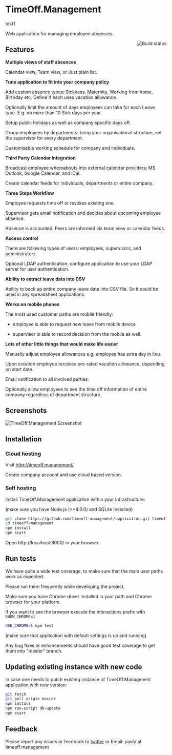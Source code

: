 
# TimeOff.Management

test1

Web application for managing employee absences.

<a href="https://travis-ci.org/timeoff-management/application"><img align="right" src="https://travis-ci.org/timeoff-management/application.svg?branch=master" alt="Build status" /></a>

## Features

**Multiple views of staff absences**

Calendar view, Team view, or Just plain list.

**Tune application to fit into your company policy**

Add custom absence types: Sickness, Maternity, Working from home, Birthday etc. Define if each uses vacation allowance.

Optionally limit the amount of days employees can take for each Leave type. E.g. no more than 10 Sick days per year.

Setup public holidays as well as company specific days off.

Group employees by departments: bring your organisational structure, set the supervisor for every department.

Customisable working schedule for company and individuals.

**Third Party Calendar Integration**

Broadcast employee whereabouts into external calendar providers: MS Outlook, Google Calendar, and iCal.

Create calendar feeds for individuals, departments or entire company.

**Three Steps Workflow**

Employee requests time off or revokes existing one.

Supervisor gets email notification and decides about upcoming employee absence.

Absence is accounted. Peers are informed via team view or calendar feeds.

**Access control**

There are following types of users: employees, supervisors, and administrators.

Optional LDAP authentication: configure application to use your LDAP server for user authentication.

**Ability to extract leave data into CSV**

Ability to back up entire company leave data into CSV file. So it could be used in any spreadsheet applications.

**Works on mobile phones**

The most used customer paths are mobile friendly:

* employee is able to request new leave from mobile device

* supervisor is able to record decision from the mobile as well.

**Lots of other little things that would make life easier**

Manually adjust employee allowances
e.g. employee has extra day in lieu.

Upon creation employee receives pro-rated vacation allowance, depending on start date.

Email notification to all involved parties.

Optionally allow employees to see the time off information of entire company regardless of department structure.

## Screenshots

![TimeOff.Management Screenshot](https://raw.githubusercontent.com/timeoff-management/application/master/public/img/readme_screenshot.png)

## Installation

### Cloud hosting

Visit http://timeoff.management/

Create company account and use cloud based version.

### Self hosting

Install TimeOff.Management application within your infrastructure:

(make sure you have Node.js (>=4.0.0) and SQLite installed)

```bash
git clone https://github.com/timeoff-management/application.git timeoff-management
cd timeoff-management
npm install
npm start
```
Open http://localhost:3000/ in your browser.

## Run tests

We have quite a wide test coverage, to make sure that the main user paths work as expected.

Please run them frequently while developing the project.

Make sure you have Chrome driver installed in your path and Chrome browser for your platform.

If you want to see the browser execute the interactions prefix with `SHOW_CHROME=1`

```bash
USE_CHROME=1 npm test
```

(make sure that application with default settings is up and running)

Any bug fixes or enhancements should have good test coverage to get them into "master" branch.

## Updating existing instance with new code

In case one needs to patch existing instance of TimeOff.Managenent application with new version:

```bash
git fetch
git pull origin master
npm install
npm run-script db-update
npm start
```


## Feedback

Please report any issues or feedback to <a href="https://twitter.com/FreeTimeOffApp">twitter</a> or Email: pavlo at timeoff.management

